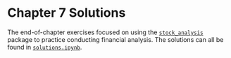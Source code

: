 # Chapter 7 Solutions

The end-of-chapter exercises focused on using the [`stock_analysis`](https://github.com/stefmolin/stock-analysis) package to practice conducting financial analysis. The solutions can all be found in [`solutions.ipynb`](solutions.ipynb).
